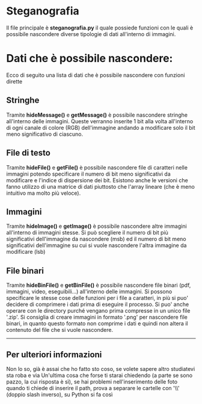 # Steganografia

Il file principale è **steganografia.py** il quale possiede funzioni con le quali è possibile nascondere diverse tipologie di dati all'interno di immagini.


# Dati che è possibile nascondere:

Ecco di seguito una lista di dati che è possibile nascondere con funzioni dirette

## Stringhe

Tramite **hideMessage()** e **getMessage()** è possibile nascondere stringhe all'interno delle immagini. Queste verranno inserite 1 bit alla volta all'interno di ogni canale di colore (RGB) dell'immagine andando a modificare solo il bit meno significativo di ciascuno.

## File di testo

Tramite **hideFile()** e **getFile()** è possibile nascondere file di caratteri nelle immagini potendo specificare il numero di bit meno significativi da modificare e l'indice di dispersione dei bit. Esistono anche le versioni che fanno utilizzo di una matrice di dati piuttosto che l'array lineare (che è meno intuitivo ma molto più veloce).

## Immagini

Tramite **hideImage()** e **getImage()** è possibile nascondere altre immagini all'interno di immagini stesse. Si può scegliere il numero di bit più significativi dell'immagine da nascondere (msb) ed il numero di bit meno significativi dell'immagine su cui si vuole nascondere l'altra immagine da modificare (lsb)


## File binari

Tramite **hideBinFile()** e **getBinFile()** è possibile nascondere file binari (pdf, immagini, video, eseguibili...) all'interno delle immagini. Si possono specificare le stesse cose delle funzioni per i file a caratteri, in più si puo' decidere di comprimere i dati prima di eseguire il processo. Si puo' anche operare con le directory purché vengano prima compresse in un unico file '.zip'.
Si consiglia di creare immagini in formato '.png' per nascondere file binari, in quanto questo formato non comprime i dati e quindi non altera il contenuto del file che si vuole nascondere.

___
## Per ulteriori informazioni
Non lo so, già è assai che ho fatto sto coso, se volete sapere altro studiatevi sta roba e via
Un'ultima cosa che forse ti starai chiedendo (a parte se sono pazzo, la cui risposta è sì), se hai problemi
nell'inserimento delle foto quando ti chiede di inserire il path, prova a separare le cartelle con '\\\\' (doppio slash inverso), su Python si fa così

